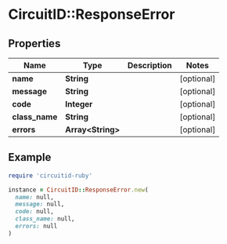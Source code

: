 # CircuitID::ResponseError

## Properties

| Name | Type | Description | Notes |
| ---- | ---- | ----------- | ----- |
| **name** | **String** |  | [optional] |
| **message** | **String** |  | [optional] |
| **code** | **Integer** |  | [optional] |
| **class_name** | **String** |  | [optional] |
| **errors** | **Array&lt;String&gt;** |  | [optional] |

## Example

```ruby
require 'circuitid-ruby'

instance = CircuitID::ResponseError.new(
  name: null,
  message: null,
  code: null,
  class_name: null,
  errors: null
)
```


